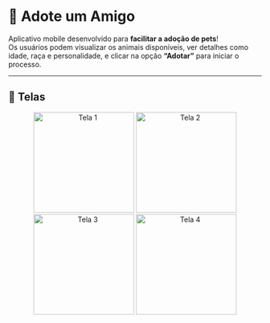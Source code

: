 # 🐾 Adote um Amigo
 
Aplicativo mobile desenvolvido para **facilitar a adoção de pets**!  
Os usuários podem visualizar os animais disponíveis, ver detalhes como idade, raça e personalidade, e clicar na opção **“Adotar”** para iniciar o processo.
 
---
 
## 📱 Telas
 
<div align="center">
<img width="200" src="https://github.com/user-attachments/assets/e56971ba-b33a-45b8-af60-c88495100edd" alt="Tela 1" />
<img width="200" src="https://github.com/user-attachments/assets/b0d07bac-7275-437b-988c-b2f9436b6c53" alt="Tela 2" />
<img width="200" src="https://github.com/user-attachments/assets/38888024-cbba-4848-b6f0-6ebee9e12887" alt="Tela 3" />
<img width="200" src="https://github.com/user-attachments/assets/79cdc1ed-b576-471e-aa99-e7fea52b1dd1" alt="Tela 4" />
</div>
 
